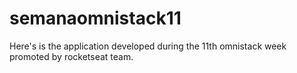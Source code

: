 # semanaomnistack11
Here's is the application developed during the 11th omnistack week promoted by rocketseat team.
